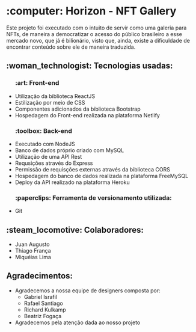 
<h1> :computer: Horizon - NFT Gallery</h1>
    <p>
        Este projeto foi executado com o intuito de servir como uma galeria para
        NFTs, de maneira a democratizar o acesso do público brasileiro a esse
        mercado novo, que já é bilionário, visto que, ainda, existe a dificuldade
        de encontrar conteúdo sobre ele de maneira traduzida.
    </p>
    <h2> :woman_technologist: Tecnologias usadas:</h2>
    <ul>
        <h3>:art: Front-end</h3>
        <li>Utilização da biblioteca ReactJS</li>
        <li>Estilização por meio de CSS</li>
        <li>Componentes adicionados da biblioteca Bootstrap</li>
        <li>Hospedagem do Front-end realizada na plataforma Netlify</li>
        <h3>:toolbox: Back-end</h3>
        <li>Executado com NodeJS</li>
        <li>Banco de dados próprio criado com MySQL</li>
        <li>Utilização de uma API Rest</li>
        <li>Requsições através do Express</li>
        <li>Permissão de requisções externas através da biblioteca CORS</li>
        <li>Hospedagem do banco de dados realizada na plataforma FreeMySQL</li>
        <li>Deploy da API realizado na plataforma Heroku</li>
        <h3>:paperclips: Ferramenta de versionamento utilizada:</h3>
        <li>Git</li>      
</ul>
<h2> :steam_locomotive: Colaboradores:</h2>
<ul>
<li>Juan Augusto</li>
<li>Thiago França</li>
<li>Miquéias Lima</li>
</ul>
    <h2>Agradecimentos:</h2>
    <ul>
        <li>Agradecemos a nossa equipe de designers composta por:
            <ul>
                <li>Gabriel Israfil</li>
                <li>Rafael Santiago</li>
                <li>Richard Kulkamp</li>
                <li>Beatriz Fogaça</li>
            </ul>
       </li>
       <li>Agradecemos pela atenção dada ao nosso projeto</li>
   </ul>
